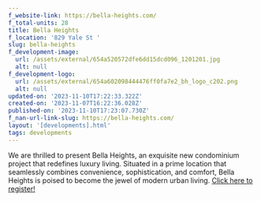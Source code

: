```yaml
---
f_website-link: https://bella-heights.com/
f_total-units: 28
title: Bella Heights
f_location: '829 Yale St '
slug: bella-heights
f_development-image:
  url: /assets/external/654a520572dfe6dd15dcd096_1201201.jpg
  alt: null
f_development-logo:
  url: /assets/external/654a602098444476ff0fa7e2_bh_logo_c202.png
  alt: null
updated-on: '2023-11-10T17:22:33.322Z'
created-on: '2023-11-07T16:22:36.028Z'
published-on: '2023-11-10T17:23:07.730Z'
f_nan-url-link-slug: https://bella-heights.com/
layout: '[developments].html'
tags: developments
---
```


We are thrilled to present Bella Heights, an exquisite new condominium project that redefines luxury living. Situated in a prime location that seamlessly combines convenience, sophistication, and comfort, Bella Heights is poised to become the jewel of modern urban living. [Click here to register!](https://bella-heights.com/)
